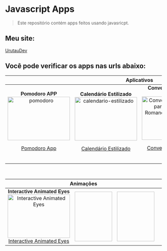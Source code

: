 # Javascript Apps

> Este repositório contém apps feitos usando javasricpt.

## Meu site:

[UrutauDev](https://urutaudev.com.br)

## Você pode verificar os apps nas urls abaixo:

<table style="border-collapse: collapse; width: 100%;">
    <thead>
        <tr>
            <th colspan="4">
                Aplicativos
            </th>
        </tr>
    </thead>
<tbody>
<tr>
<td style="width: 33.3333%; text-align: center;"><span style="font-family: arial, helvetica, sans-serif; font-size: 12pt;"><strong>Pomodoro APP</strong></span>

<img class="alignnone wp-image-371" src="https://urutaudev.com.br/wp-content/uploads/2024/07/imagem_2024-07-10_191220580-300x241.png" alt="pomodoro" width="200" height="140" />

<a href="https://urutaudev.com.br/aplicativos/pomodoro-app/">Pomodoro App</a></td>
<td style="width: 33.3333%; text-align: center;"><span style="font-size: 12pt;"><strong>Calendário Estilizado</strong></span>

<img class="alignnone wp-image-368" src="https://urutaudev.com.br/wp-content/uploads/2024/07/calendario-estilizado-300x206.jpg" alt="calendario-estilizado" width="200" height="140" />

<a href="https://urutaudev.com.br/aplicativos/calendario-estilizado/">Calendário Estilizado</a></td>

<td style="width: 33.3333%; text-align: center;"><span style="font-family: arial, helvetica, sans-serif; font-size: 12pt;"><strong>Conversor Algarismo Romanos</strong></span>

<img class="wp-image-717" src="https://urutaudev.com.br/wp-content/uploads/2024/10/imagem_2024-10-30_195450646-300x140.png" alt="Convertendo Números para Algarismos Romanos em Javascript" width="200" height="140" />

<a href="https://urutaudev.com.br/aplicativos/convert-roman-numerals/">Conversor Algarismos Romanos</a></td>
<td style="width: 33.3333%; text-align: center;"><span style="font-family: arial, helvetica, sans-serif; font-size: 12pt;"><strong>Cripto DashBoard</strong></span>

<img class="wp-image-717" src="https://urutaudev.com.br/wp-content/uploads/2024/11/dash-300x142.jpg" alt="Cripto DashBoard" width="200" height="140" />

<a href="https://urutaudev.com.br/aplicativos/cripto-dasboard/">Cripto DashBoard</a></td>
</tr>
</tbody>
</table>


&nbsp;


<table style="border-collapse: collapse; width: 100%;">
    <thead>
        <tr>
            <th colspan="4">
                Animações
            </th>
        </tr>
    </thead>
<tbody>
<tr>
<td style="width: 33.3333%; text-align: center;">
    <span style="font-family: arial, helvetica, sans-serif; font-size: 12pt;">
        <strong>Interactive Animated Eyes</strong>
    </span>
    <img class="alignnone wp-image-371" src="https://urutaudev.com.br/wp-content/uploads/2024/12/aaaaaaaaaaaaaaaaa-300x168.jpg" alt="Interactive Animated Eyes" width="200" height="140" />
    <a href="https://urutaudev.com.br/aplicativos/pomodoro-app/">Interactive Animated Eyes</a>
</td>
<td style="width: 33.3333%; text-align: center;">
    <span style="font-family: arial, helvetica, sans-serif; font-size: 12pt;">
        <strong></strong>
    </span>
    <img class="alignnone wp-image-371" width="199" height="160" />
    <a href="https://urutaudev.com.br"></a>
</td>
<td style="width: 33.3333%; text-align: center;">
    <span style="font-family: arial, helvetica, sans-serif; font-size: 12pt;">
        <strong></strong>
    </span>
    <img class="alignnone wp-image-371" width="199" height="160" />
    <a href="https://urutaudev.com.br"></a>
</td>
<td style="width: 33.3333%; text-align: center;">
    <span style="font-family: arial, helvetica, sans-serif; font-size: 12pt;">
        <strong></strong>
    </span>
    <img class="alignnone wp-image-371" width="199" height="160" />
    <a href="https://urutaudev.com.br"></a>
</td>
</tr>
</tbody>
</table>
